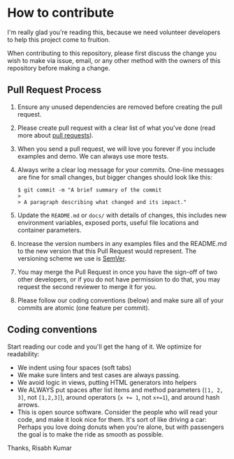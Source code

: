 # How to contribute

I'm really glad you're reading this, because we need volunteer developers to help this project come to fruition.

When contributing to this repository, please first discuss the change you wish to make via issue, email, or any other method with the owners of this repository before making a change.
    
## Pull Request Process

1. Ensure any unused dependencies are removed before creating the pull request.
2. Please create pull request with a clear list of what you've done (read more about [pull requests](http://help.github.com/pull-requests/)). 
3. When you send a pull request, we will love you forever if you include examples and demo. We can always use more tests. 
4. Always write a clear log message for your commits. One-line messages are fine for small changes, but bigger changes should look like this:

    ```shell
    $ git commit -m "A brief summary of the commit
    > 
    > A paragraph describing what changed and its impact."
    ```
5. Update the `README.md` or `docs/` with details of changes, this includes new environment 
   variables, exposed ports, useful file locations and container parameters.
6. Increase the version numbers in any examples files and the README.md to the new version that this
   Pull Request would represent. The versioning scheme we use is [SemVer](http://semver.org/).
7. You may merge the Pull Request in once you have the sign-off of two other developers, or if you 
   do not have permission to do that, you may request the second reviewer to merge it for you.
8. Please follow our coding conventions (below) and make sure all of your commits are atomic (one feature per commit).

## Coding conventions

Start reading our code and you'll get the hang of it. We optimize for readability:

  * We indent using four spaces (soft tabs)
  * We make sure linters and test cases are always passing.
  * We avoid logic in views, putting HTML generators into helpers
  * We ALWAYS put spaces after list items and method parameters (`[1, 2, 3]`, not `[1,2,3]`), around operators (`x += 1`, not `x+=1`), and around hash arrows.
  * This is open source software. Consider the people who will read your code, and make it look nice for them. It's sort of like driving a car: Perhaps you love doing donuts when you're alone, but with passengers the goal is to make the ride as smooth as possible.

Thanks,
Risabh Kumar
